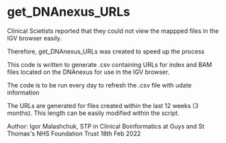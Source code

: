 # get_DNAnexus_URLs


Clinical Scietists reported that they could not view the mappped files in the IGV browser easily. 

Therefore, get_DNAnexus_URLs was created to speed up the process

This code is written to generate .csv containing URLs for index and BAM files located on the DNAnexus for use in the IGV browser. 

The code is to be run every day to refresh the .csv file with udate information

The URLs are generated for files created within the last 12 weeks (3 months). This length can be easily modified within the script. 


Author: Igor Malashchuk, STP in Clinical Boinformatics at Guys and St Thomas's NHS Foundation Trust
18th Feb 2022 
